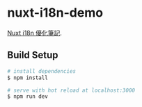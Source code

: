 # nuxt-i18n-demo

[Nuxt i18n 優化筆記](https://hackmd.io/@OSLHiEMQTTqKrzYTrvjHQA/H1tL6aV7w#Async-Components).

## Build Setup

```bash
# install dependencies
$ npm install

# serve with hot reload at localhost:3000
$ npm run dev

```



